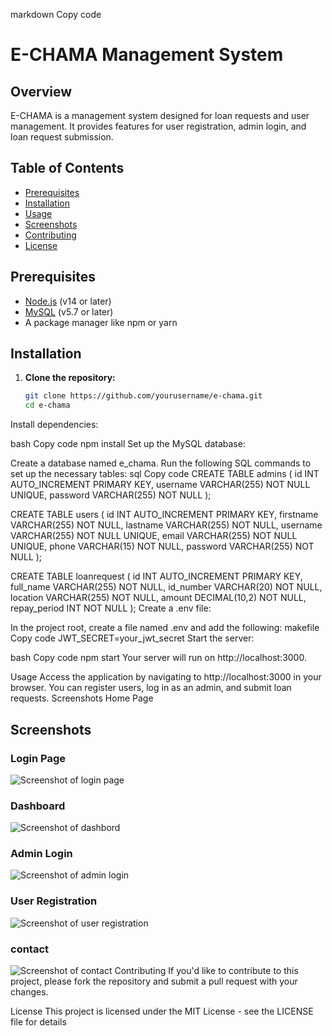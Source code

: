 markdown
Copy code
# E-CHAMA Management System

## Overview
E-CHAMA is a management system designed for loan requests and user management. It provides features for user registration, admin login, and loan request submission.

## Table of Contents
- [Prerequisites](#prerequisites)
- [Installation](#installation)
- [Usage](#usage)
- [Screenshots](#screenshots)
- [Contributing](#contributing)
- [License](#license)

## Prerequisites
- [Node.js](https://nodejs.org/en/download/) (v14 or later)
- [MySQL](https://www.mysql.com/downloads/) (v5.7 or later)
- A package manager like npm or yarn

## Installation

1. **Clone the repository:**
   ```bash
   git clone https://github.com/yourusername/e-chama.git
   cd e-chama
Install dependencies:

bash
Copy code
npm install
Set up the MySQL database:

Create a database named e_chama.
Run the following SQL commands to set up the necessary tables:
sql
Copy code
CREATE TABLE admins (
    id INT AUTO_INCREMENT PRIMARY KEY,
    username VARCHAR(255) NOT NULL UNIQUE,
    password VARCHAR(255) NOT NULL
);

CREATE TABLE users (
    id INT AUTO_INCREMENT PRIMARY KEY,
    firstname VARCHAR(255) NOT NULL,
    lastname VARCHAR(255) NOT NULL,
    username VARCHAR(255) NOT NULL UNIQUE,
    email VARCHAR(255) NOT NULL UNIQUE,
    phone VARCHAR(15) NOT NULL,
    password VARCHAR(255) NOT NULL
);

CREATE TABLE loanrequest (
    id INT AUTO_INCREMENT PRIMARY KEY,
    full_name VARCHAR(255) NOT NULL,
    id_number VARCHAR(20) NOT NULL,
    location VARCHAR(255) NOT NULL,
    amount DECIMAL(10,2) NOT NULL,
    repay_period INT NOT NULL
);
Create a .env file:

In the project root, create a file named .env and add the following:
makefile
Copy code
JWT_SECRET=your_jwt_secret
Start the server:

bash
Copy code
npm start
Your server will run on http://localhost:3000.

Usage
Access the application by navigating to http://localhost:3000 in your browser.
You can register users, log in as an admin, and submit loan requests.
Screenshots
Home Page

## Screenshots

### Login Page
![Screenshot of login page](public\assets\Screenshot_20240919-140523.png)
### Dashboard
![Screenshot of dashbord](public\assets\Screenshot_20240919-140504.png)
### Admin Login
![Screenshot of admin login](assets/Screenshot_20240919-140603.png)

### User Registration
![Screenshot of user registration](public\assets\Screenshot_20240919-140534.png)
### contact
![Screenshot of contact](public\assets\Screenshot_20240919-140713.png)
Contributing
If you'd like to contribute to this project, please fork the repository and submit a pull request with your changes.

License
This project is licensed under the MIT License - see the LICENSE file for details
